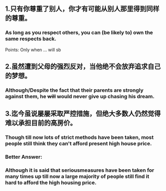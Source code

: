 ## 1.只有你尊重了别人，你才有可能从别人那里得到同样的尊重。

### As long as you respect others, you can (be likely to) own the same respects back.

Points: Only when ... will sb

## 2.虽然遭到父母的强烈反对，当他绝不会放弃追求自己的梦想。

### Although/Despite the fact that their parents are strongly against them, he ~~will~~ would never give up chasing his dream.

## 3.迄今虽说屡屡采取严控措施，但绝大多数人仍然觉得难以承担目前的高房价。

### Though till now lots of strict methods have been taken, most people still think they can't afford present high house price.

### **Better Answer:** 

### Although it is said that seriousmeasures have been taken for many times up till now a large majority of people still find it hard to afford the high housing price.

